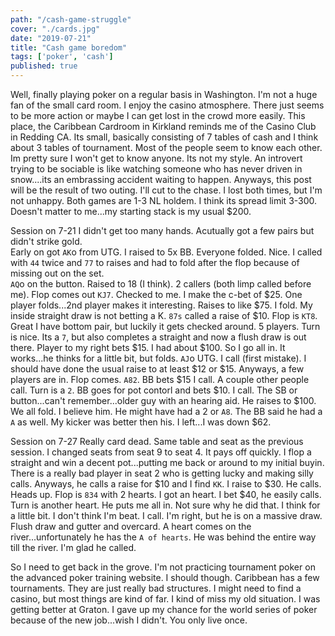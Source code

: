 ```yaml
---
path: "/cash-game-struggle"
cover: "./cards.jpg"
date: "2019-07-21"
title: "Cash game boredom"
tags: ['poker', 'cash']
published: true
---
```


Well, finally playing poker on a regular basis in Washington.  I'm not a huge fan of the small card room.  I enjoy the casino
atmosphere.  There just seems to be more action or maybe I can get lost in the crowd more easily.  This place, the Caribbean
Cardroom in Kirkland reminds me of the Casino Club in Redding CA.  Its small, basically consisting of 7 tables of cash and I think
about 3 tables of tournament.  Most of the people seem to know each other.  Im pretty sure I won't get to know anyone.  Its not
my style.  An introvert trying to be sociable is like watching someone who has never driven in snow....its an embrassing accident
waiting to happen.  Anyways, this post will be the result of two outing.  I'll cut to the chase. I lost both times, but I'm not
unhappy.  Both games are 1-3 NL holdem.  I think its spread limit 3-300.  Doesn't matter to me...my starting stack is my usual $200.

Session on 7-21
I didn't get too many hands.  Acutually got a few pairs but didn't strike gold.  
Early on got `AK`o from UTG.  I raised to 5x BB.  Everyone folded. Nice. I called with `44` twice and `77` to raises and had to fold
after the flop because of missing out on the set.  
`AQ`o on the button. Raised to 18 (I think).  2 callers (both limp called before me).  Flop comes out `KJ7`.  Checked to me.  I make the
c-bet of $25.  One player folds...2nd player makes it interesting.  Raises to like $75.  I fold.  My inside straight draw is not betting
a K.
`87s` called a raise of $10. Flop is `KT8`.  Great I have bottom pair, but luckily it gets checked around.  5 players.  Turn is nice.
Its a `7`, but also completes a straight and now a flush draw is out there.  Player to my right bets $15.  I had about $100.  So I go
all in.  It works...he thinks for a little bit, but folds.
`AJ`o UTG.  I call (first mistake).  I should have done the usual raise to at least $12 or $15.  Anyways, a few players are in.
Flop comes.  `A82`.  BB bets $15 I call.  A couple other people call.  Turn is a `2`.  BB goes for pot contorl and bets $10.  I call.
The SB or button...can't remember...older guy with an hearing aid.  He raises to $100.  We all fold.  I believe him.  He might have
had a 2 or `A8`.  The BB said he had a `A` as well.  My kicker was better then his.  I left...I was down $62.

Session on 7-27
Really card dead.  Same table and seat as the previous session.  I changed seats from seat 9 to seat 4.  It pays off quickly.
I flop a straight and win a decent pot...putting me back or around to my initial buyin.  There is a really bad player in seat 2
who is getting lucky and making silly calls.  Anyways, he calls a raise for $10 and I find `KK`.  I raise to $30.  He calls.
Heads up.  Flop is `834` with 2 hearts. I got an heart.  I bet $40, he easily calls.  Turn is another heart.  He puts me all in.
Not sure why he did that.  I think for a little bit.  I don't think I'm beat.  I call.  I'm right, but he is on a massive draw.
Flush draw and gutter and overcard.  A heart comes on the river...unfortunately he has the `A of hearts`.  He was behind the entire
way till the river.  I'm glad he called.  

So I need to get back in the grove.  I'm not practicing tournament poker on the advanced poker training website.  I should though.
Caribbean has a few tournaments.  They are just really bad structures.  I might need to find a casino, but most things are kind of far.
I kind of miss my old situation.  I was getting better at Graton.  I gave up my chance for the world series of poker because of the new
job...wish I didn't.  You only live once.
